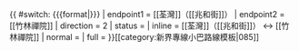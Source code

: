 {{ #switch: {{{format|}}}
  | endpoint1 = [[荃灣]]（[[兆和街]]）
  | endpoint2 = [[竹林禪院]]
  | direction = 2
  | status =
  | inline = [[荃灣]]（[[兆和街]]） ↔ [[竹林禪院]]
  | normal =
  | full =
}}<noinclude>[[category:新界專線小巴路線模板|085]]</noinclude>